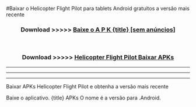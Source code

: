 #Baixar o Helicopter Flight Pilot   para tablets Android gratuitos a versão mais recente


<div align="center">
<h3>Download >>>>> <a href="https://pt-web.web.app/?pt= {title}">Baixe o A P K {title} [sem anúncios]</a></h3><br>

<h3>Download >>>>> <a href="https://pt-web.web.app/?pt= {title}">Helicopter Flight Pilot  Baixar APKs</a></h3>
</div>

----------------------------------------------------------

----------------------------------------------------------

----------------------------------------------------------

Baixar APKs Helicopter Flight Pilot  e obtenha a versão mais recente

Baixe o aplicativo. {title} APKs O nome é a versão para .Android.


